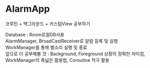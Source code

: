 # AlarmApp
코루틴 + 백그라운드 + 커스텀View 공부하기

Database : Room로컬DB사용  
AlarmManager, BroadCastReceiver로 알람 등록 및 실행  
WorkManager를 통해 벨소리 실행 및 종료  
앞으로 더 공부해볼 것 : Background, Foreground 상황의 정확한 차이점, WorkManager의 폭넓은 활용법, Coroutine 적극 활용
